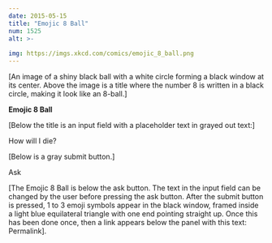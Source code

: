 ```yaml
---
date: 2015-05-15
title: "Emojic 8 Ball"
num: 1525
alt: >-
  
img: https://imgs.xkcd.com/comics/emojic_8_ball.png
---
```

[An image of a shiny black ball with a white circle forming a black window at its center. Above the image is a title where the number 8 is written in a black circle, making it look like an 8-ball.]

**Emojic 8 Ball**

[Below the title is an input field with a placeholder text in grayed out text:]

How will I die?

[Below is a gray submit button.]

Ask

[The Emojic 8 Ball is below the ask button. The text in the input field can be changed by the user before pressing the ask button. After the submit button is pressed, 1 to 3 emoji symbols appear in the black window, framed inside a light blue equilateral triangle with one end pointing straight up. Once this has been done once, then a link appears below the panel with this text: Permalink].
